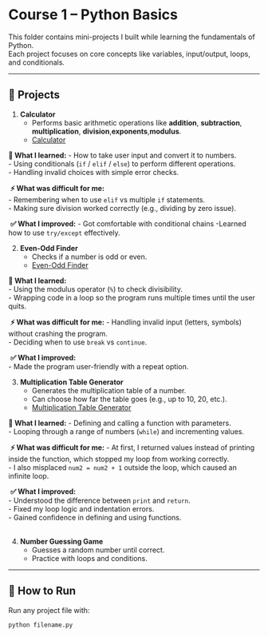 # Course 1 – Python Basics

This folder contains mini-projects I built while learning the fundamentals of Python.  
Each project focuses on core concepts like variables, input/output, loops, and conditionals.

---

## 📂 Projects

1. **Calculator**  
   - Performs basic arithmetic operations like **addition**, **subtraction**, **multiplication**, **division**,**exponents**,**modulus**.
   - [Calculator](calculator.py)

   
‎**📝 What I learned:**
‎- How to take user input and convert it to numbers.  
‎- Using conditionals (`if` / `elif` / `else`) to perform different operations.  
‎- Handling invalid choices with simple error checks.  

‎
‎**⚡ What was difficult for me:**  
‎- Remembering when to use `elif` vs multiple `if` statements.  
‎- Making sure division worked correctly (e.g., dividing by zero issue).  

‎
‎**✅ What I improved:**
‎- Got comfortable with conditional chains
-Learned how to use `try/except` effectively.      



2. **Even-Odd Finder**  
   - Checks if a number is odd or even.
   - [Even-Odd Finder](even_odd_finder.py)


‎**📝 What I learned:**  
‎- Using the modulus operator (`%`) to check divisibility.  
‎- Wrapping code in a loop so the program runs multiple times until the user quits.  

‎
‎**⚡ What was difficult for me:** 
‎- Handling invalid input (letters, symbols) without crashing the program.  
‎- Deciding when to use `break` vs `continue`. 

‎
‎**✅ What I improved:**  
‎- Made the program user-friendly with a repeat option.  



3. **Multiplication Table Generator**  
   - Generates the multiplication table of a number.  
   - Can choose how far the table goes (e.g., up to 10, 20, etc.).
   - [Multiplication Table Generator](multiplication_table_generator.py)


‎**📝 What I learned:** 
‎- Defining and calling a function with parameters.  
‎- Looping through a range of numbers (`while`) and incrementing values.

‎
‎**⚡ What was difficult for me:** 
‎- At first, I returned values instead of printing inside the function, which stopped my loop from working correctly.  
‎- I also misplaced `num2 = num2 + 1` outside the loop, which caused an infinite loop. 

‎
‎**✅ What I improved:**  
‎- Understood the difference between `print` and `return`.  
‎- Fixed my loop logic and indentation errors.  
‎- Gained confidence in defining and using functions.  
‎


4. **Number Guessing Game** 
   - Guesses a random number until correct.  
   - Practice with loops and conditions.

---

## 🚀 How to Run

Run any project file with:  

```bash
python filename.py
